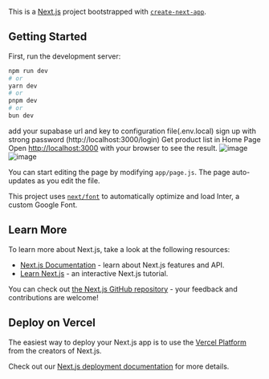 This is a [Next.js](https://nextjs.org/) project bootstrapped with [`create-next-app`](https://github.com/vercel/next.js/tree/canary/packages/create-next-app).

## Getting Started

First, run the development server:

```bash
npm run dev
# or
yarn dev
# or
pnpm dev
# or
bun dev
```
add your supabase url and key to configuration file(.env.local)
sign up with strong password (http://localhost:3000/login)
Get product list in Home Page
Open [http://localhost:3000](http://localhost:3000) with your browser to see the result.
![image](https://github.com/anupamabistec/shoppingcart-teamd/assets/159124280/6c3e3436-996a-4c93-9a4b-214f74c7669e)
![image](https://github.com/anupamabistec/shoppingcart-teamd/assets/159124280/504a9f30-b4d5-4d5f-9b08-91f76aa03838)

You can start editing the page by modifying `app/page.js`. The page auto-updates as you edit the file.

This project uses [`next/font`](https://nextjs.org/docs/basic-features/font-optimization) to automatically optimize and load Inter, a custom Google Font.

## Learn More

To learn more about Next.js, take a look at the following resources:

- [Next.js Documentation](https://nextjs.org/docs) - learn about Next.js features and API.
- [Learn Next.js](https://nextjs.org/learn) - an interactive Next.js tutorial.

You can check out [the Next.js GitHub repository](https://github.com/vercel/next.js/) - your feedback and contributions are welcome!

## Deploy on Vercel

The easiest way to deploy your Next.js app is to use the [Vercel Platform](https://vercel.com/new?utm_medium=default-template&filter=next.js&utm_source=create-next-app&utm_campaign=create-next-app-readme) from the creators of Next.js.

Check out our [Next.js deployment documentation](https://nextjs.org/docs/deployment) for more details.
